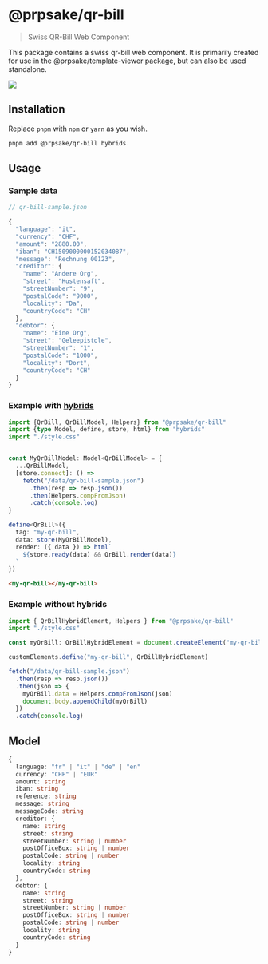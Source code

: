 # @prpsake/qr-bill

> Swiss QR-Bill Web Component

This package contains a swiss qr-bill web component. It is primarily created for use in the @prpsake/template-viewer package, but can also be used standalone.

![](../../../../../Desktop/@prpsake-example-qr-bill-1.png)

## Installation

Replace `pnpm` with `npm` or `yarn` as you wish.
```bash
pnpm add @prpsake/qr-bill hybrids
```

## Usage

### Sample data
```typescript 
// qr-bill-sample.json

{
  "language": "it",
  "currency": "CHF",
  "amount": "2880.00",
  "iban": "CH1509000000152034087",
  "message": "Rechnung 00123",
  "creditor": {
    "name": "Andere Org",
    "street": "Hustensaft",
    "streetNumber": "9",
    "postalCode": "9000",
    "locality": "Da",
    "countryCode": "CH"
  },
  "debtor": {
    "name": "Eine Org",
    "street": "Geleepistole",
    "streetNumber": "1",
    "postalCode": "1000",
    "locality": "Dort",
    "countryCode": "CH"
  }
}

```

### Example with [hybrids](https://hybrids.js.org)

```typescript
import {QrBill, QrBillModel, Helpers} from "@prpsake/qr-bill"
import {type Model, define, store, html} from "hybrids"
import "./style.css"


const MyQrBillModel: Model<QrBillModel> = {
  ...QrBillModel,
  [store.connect]: () =>
    fetch("/data/qr-bill-sample.json")
      .then(resp => resp.json())
      .then(Helpers.compFromJson)
      .catch(console.log)
}

define<QrBill>({
  tag: "my-qr-bill",
  data: store(MyQrBillModel),
  render: ({ data }) => html`
    ${store.ready(data) && QrBill.render(data)}
  `
})
```

```html
<my-qr-bill></my-qr-bill>
```

### Example without hybrids

```typescript
import { QrBillHybridElement, Helpers } from "@prpsake/qr-bill"
import "./style.css"

const myQrBill: QrBillHybridElement = document.createElement("my-qr-bill")

customElements.define("my-qr-bill", QrBillHybridElement)

fetch("/data/qr-bill-sample.json")
  .then(resp => resp.json())
  .then(json => {
    myQrBill.data = Helpers.compFromJson(json)
    document.body.appendChild(myQrBill)
  })
  .catch(console.log)
```

## Model

```typescript 
{
  language: "fr" | "it" | "de" | "en"
  currency: "CHF" | "EUR"
  amount: string
  iban: string
  reference: string
  message: string
  messageCode: string
  creditor: {
    name: string
    street: string
    streetNumber: string | number
    postOfficeBox: string | number
    postalCode: string | number
    locality: string
    countryCode: string
  },
  debtor: {
    name: string
    street: string
    streetNumber: string | number
    postOfficeBox: string | number
    postalCode: string | number
    locality: string
    countryCode: string
  }
}
```
